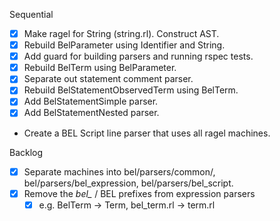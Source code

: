 Sequential
- [x] Make ragel for String (string.rl). Construct AST.
- [x] Rebuild BelParameter using Identifier and String.
- [x] Add guard for building parsers and running rspec tests.
- [x] Rebuild BelTerm using BelParameter.
- [x] Separate out statement comment parser.
- [x] Rebuild BelStatementObservedTerm using BelTerm.
- [x] Add BelStatementSimple parser.
- [x] Add BelStatementNested parser.
- Create a BEL Script line parser that uses all ragel machines.

Backlog
- [x] Separate machines into bel/parsers/common/, bel/parsers/bel_expression, bel/parsers/bel_script.
- [x] Remove the *bel_* / BEL prefixes from expression parsers
  - [x] e.g. BelTerm -> Term, bel_term.rl -> term.rl
